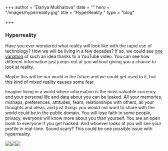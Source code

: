+++
author = "Dariya Mukhatova"
date = ""
hero = "/images/hyperreality.jpg"
title = "HyperReality "
type = "blog"

+++
### Hyperreality

Have you ever wondered what reality will look like with the rapid use of technology? How we will be living in a few decades? If so, we could see [one variation](https://www.youtube.com/watch?v=YJg02ivYzSs) of such an idea thanks to a YouTube video. You can see how different information just jumps out at you without giving you a chance to look at reality. 

Maybe this will be our world in the future and we could get used to it, but this kind of mixed reality causes some fear.

Imagine living in a world where information is the most valuable currency and your personal life and data about you can be leaked. All your memories, mishaps, preferences, attitudes, fears, relationships with others, all your thoughts and ideas, and just things you would not want to share with the world could be in the public domain. You will lose faith in some people, privacy, everyone will know more about you than yourself. You are an open book to everyone if you get hacked. And whoever looks at you will see your profile in real-time. Sound scary? This could be one possible issue with hyperreality. 

![](/images/2022-02-15-13-19-34.png)![](/images/2022-02-15-13-19-45.png)![](/images/2022-02-15-13-19-51.png)